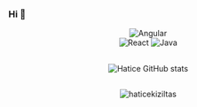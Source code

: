 ### Hi 👋

<!--

**haticekiziltas/haticekiziltas** is a ✨ _special_ ✨ repository because its `README.md` (this file) appears on your GitHub profile.

Here are some ideas to get you started:

- 🔭 I’m currently working on ...
- 🌱 I’m currently learning ...
- 👯 I’m looking to collaborate on ...
- 🤔 I’m looking for help with ...
- 💬 Ask me about ...
- 📫 How to reach me: ...
- 😄 Pronouns: ...
- ⚡ Fun fact: ...
-->


<div align="center">
<img alt="Angular" src="https://komarev.com/ghpvc/?username=haticekiziltas&style=flat&color=red"/>
  </div>
<div align="center">
<img alt="React" src="https://badges.aleen42.com/src/react.svg"/>
<img alt="Java" src="https://badges.aleen42.com/src/java.svg"/>


  
 </p>
 
 ##
  ![Hatice GitHub stats](https://github-readme-stats.vercel.app/api?username=haticekiziltas&show_icons=true&theme=dracula)
  ##
  <p><img src="https://github-readme-stats.vercel.app/api/top-langs?username=haticekiziltas&&langs_count=8&show_icons=true&locale=en&layout=compact&theme=dracula" alt="haticekiziltas" /<p>











